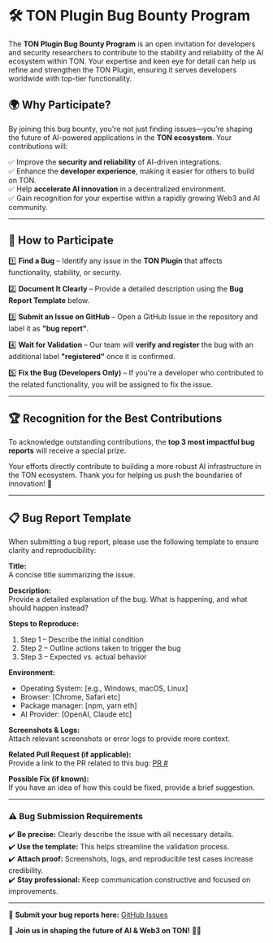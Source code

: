# 🛠️ TON Plugin Bug Bounty Program

The **TON Plugin Bug Bounty Program** is an open invitation for developers and security researchers to contribute to the stability and reliability of the AI ecosystem within TON. Your expertise and keen eye for detail can help us refine and strengthen the TON Plugin, ensuring it serves developers worldwide with top-tier functionality.

## 🌍 Why Participate?

By joining this bug bounty, you're not just finding issues—you’re shaping the future of AI-powered applications in the **TON ecosystem**. Your contributions will:

✅ Improve the **security and reliability** of AI-driven integrations.  
✅ Enhance the **developer experience**, making it easier for others to build on TON.  
✅ Help **accelerate AI innovation** in a decentralized environment.  
✅ Gain recognition for your expertise within a rapidly growing Web3 and AI community.

---

## 📝 How to Participate

1️⃣ **Find a Bug** – Identify any issue in the **TON Plugin** that affects functionality, stability, or security.

2️⃣ **Document It Clearly** – Provide a detailed description using the **Bug Report Template** below.

3️⃣ **Submit an Issue on GitHub** – Open a GitHub Issue in the repository and label it as **"bug report"**.

4️⃣ **Wait for Validation** – Our team will **verify and register** the bug with an additional label **"registered"** once it is confirmed.

5️⃣ **Fix the Bug (Developers Only)** – If you're a developer who contributed to the related functionality, you will be assigned to fix the issue.

---

## 🏆 Recognition for the Best Contributions

To acknowledge outstanding contributions, the **top 3 most impactful bug reports** will receive a special prize.

Your efforts directly contribute to building a more robust AI infrastructure in the TON ecosystem. Thank you for helping us push the boundaries of innovation! 🚀

---

## 📋 Bug Report Template

When submitting a bug report, please use the following template to ensure clarity and reproducibility:

**Title:**  
A concise title summarizing the issue.

**Description:**  
Provide a detailed explanation of the bug. What is happening, and what should happen instead?

**Steps to Reproduce:**
1. Step 1 – Describe the initial condition
2. Step 2 – Outline actions taken to trigger the bug
3. Step 3 – Expected vs. actual behavior

**Environment:**
- Operating System: [e.g., Windows, macOS, Linux]
- Browser: [Chrome, Safari etc]
- Package manager: [npm, yarn eth]
- AI Provider: [OpenAI, Claude etc]

**Screenshots & Logs:**  
Attach relevant screenshots or error logs to provide more context.

**Related Pull Request (if applicable):**  
Provide a link to the PR related to this bug: [PR #]()

**Possible Fix (if known):**  
If you have an idea of how this could be fixed, provide a brief suggestion.

---

### ⚠️ Bug Submission Requirements

✔️ **Be precise:** Clearly describe the issue with all necessary details.  
✔️ **Use the template:** This helps streamline the validation process.  
✔️ **Attach proof:** Screenshots, logs, and reproducible test cases increase credibility.  
✔️ **Stay professional:** Keep communication constructive and focused on improvements.

---

🔗 **Submit your bug reports here:** [GitHub Issues](https://github.com/elizaos-plugins/plugin-ton/issues)

📢 **Join us in shaping the future of AI & Web3 on TON!** 🚀✨  
